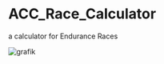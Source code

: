 # ACC_Race_Calculator
a calculator for Endurance Races


![grafik](https://user-images.githubusercontent.com/76277167/140511561-695d4e4d-c10f-4f01-8904-440d26e08a70.png)
